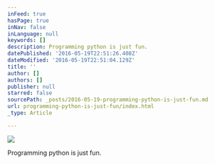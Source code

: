 ```yaml
---
inFeed: true
hasPage: true
inNav: false
inLanguage: null
keywords: []
description: Programming python is just fun.
datePublished: '2016-05-19T22:51:26.408Z'
dateModified: '2016-05-19T22:51:04.129Z'
title: ''
author: []
authors: []
publisher: null
starred: false
sourcePath: _posts/2016-05-19-programming-python-is-just-fun.md
url: programming-python-is-just-fun/index.html
_type: Article

---
```

![](https://the-grid-user-content.s3-us-west-2.amazonaws.com/afbc5a0e-b5c0-474e-9c70-c172ddc29911.png)

Programming python is just fun.